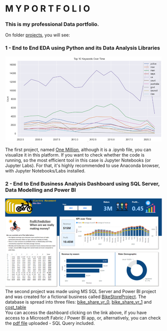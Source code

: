 # **M Y    P O R T F O L I O**


### This is my professional Data portfolio. 

On folder [projects](./projects/), you will see:

### **1** - End to End EDA using Python and its Data Analysis Libraries
![Line Chart Viz - One Million](./images/Screenshot%20One%20Million%20Headlines.png)

The first project, named [One Million](./projects/One-Million-08082024.ipynb), although it is a .ipynb file, you can visualize it in this platform. 
If you want to check whether the code is running, so the most efficient tool in this case is Jupyter Notebooks (or Jupyter Labs). 
For that, it's highly recommended to use Anaconda browser, with Jupyter Notebooks/Labs installed. 

### **2** - End to End Business Analysis Dashboard using SQL Server, Data Modelling and Power BI
![Electro Movement ](./images/Screenshot%20Dashboard%20PBI.png)
The second project was made using MS SQL Server and Power BI project and was created for a fictional business called [BikeStoreProject](https://app.powerbi.com/groups/me/reports/442ff52a-57b7-450b-938c-cf1c5b04866b?pbi_source=desktop). The database is spread into three files: [bike_share_yr_0](./miscelaneous/bike_share_yr_0.csv), [bike_share_yr_1](./miscelaneous/bike_share_yr_1.csv) and [cost_table](./miscelaneous/cost_table.csv)  
You can access the dashboard clicking on the link above, if you have access to a Microsoft Fabric / Power BI app, or, alternatively, you can check the [pdf file](./miscelaneous/BikeStoreProject.pdf) uploaded - SQL Query included. 



